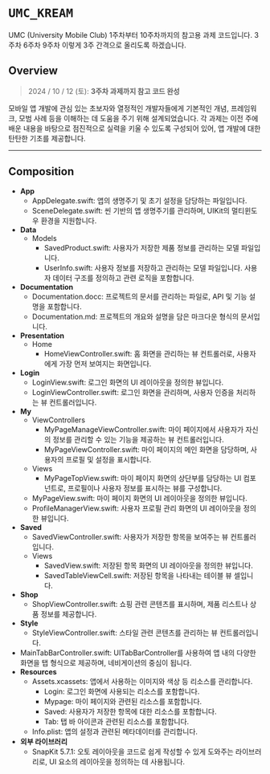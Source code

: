 # ``UMC_KREAM``

UMC (University Mobile Club) 1주차부터 10주차까지의 참고용 과제 코드입니다. 
3주차 6주차 9주차 이렇게 3주 간격으로 올리도록 하겠습니다.



## Overview
> 2024 / 10 / 12 (토): __3주차 과제까지 참고 코드 완성__

모바일 앱 개발에 관심 있는 초보자와 열정적인 개발자들에게 기본적인 개념, 프레임워크, 모범 사례 등을 이해하는 데 도움을 주기 위해 설계되었습니다. 각 과제는 이전 주에 배운 내용을 바탕으로 점진적으로 실력을 키울 수 있도록 구성되어 있어, 앱 개발에 대한 탄탄한 기초를 제공합니다.

---

## Composition

* __App__
    * AppDelegate.swift: 앱의 생명주기 및 초기 설정을 담당하는 파일입니다.
    * SceneDelegate.swift: 씬 기반의 앱 생명주기를 관리하며, UIKit의 멀티윈도우 환경을 지원합니다.
* __Data__
    * Models
        * SavedProduct.swift: 사용자가 저장한 제품 정보를 관리하는 모델 파일입니다.
        * UserInfo.swift: 사용자 정보를 저장하고 관리하는 모델 파일입니다. 사용자 데이터 구조를 정의하고 관련 로직을 포함합니다.
* __Documentation__
    * Documentation.docc: 프로젝트의 문서를 관리하는 파일로, API 및 기능 설명을 포함합니다.
    * Documentation.md: 프로젝트의 개요와 설명을 담은 마크다운 형식의 문서입니다.
* __Presentation__
    * Home
        * HomeViewController.swift: 홈 화면을 관리하는 뷰 컨트롤러로, 사용자에게 가장 먼저 보여지는 화면입니다.
* __Login__
    * LoginView.swift: 로그인 화면의 UI 레이아웃을 정의한 뷰입니다.
    * LoginViewController.swift: 로그인 화면을 관리하며, 사용자 인증을 처리하는 뷰 컨트롤러입니다.
* __My__
    * ViewControllers
        * MyPageManageViewController.swift: 마이 페이지에서 사용자가 자신의 정보를 관리할 수 있는 기능을 제공하는 뷰 컨트롤러입니다.
        * MyPageViewController.swift: 마이 페이지의 메인 화면을 담당하며, 사용자의 프로필 및 설정을 표시합니다.
    * Views
        * MyPageTopView.swift: 마이 페이지 화면의 상단부를 담당하는 UI 컴포넌트로, 프로필이나 사용자 정보를 표시하는 뷰를 구성합니다.
    * MyPageView.swift: 마이 페이지 화면의 UI 레이아웃을 정의한 뷰입니다.
    * ProfileManagerView.swift: 사용자 프로필 관리 화면의 UI 레이아웃을 정의한 뷰입니다.
* __Saved__
    * SavedViewController.swift: 사용자가 저장한 항목을 보여주는 뷰 컨트롤러입니다.
    * Views
        * SavedView.swift: 저장된 항목 화면의 UI 레이아웃을 정의한 뷰입니다.
        * SavedTableViewCell.swift: 저장된 항목을 나타내는 테이블 뷰 셀입니다.
* __Shop__
    * ShopViewController.swift: 쇼핑 관련 콘텐츠를 표시하며, 제품 리스트나 상품 정보를 제공합니다.
* __Style__
    * StyleViewController.swift: 스타일 관련 콘텐츠를 관리하는 뷰 컨트롤러입니다.
* MainTabBarController.swift: UITabBarController를 사용하여 앱 내의 다양한 화면을 탭 형식으로 제공하며, 네비게이션의 중심이 됩니다.
* __Resources__
    * Assets.xcassets: 앱에서 사용하는 이미지와 색상 등 리소스를 관리합니다.
        * Login: 로그인 화면에 사용되는 리소스를 포함합니다.
        * Mypage: 마이 페이지와 관련된 리소스를 포함합니다.
        * Saved: 사용자가 저장한 항목에 대한 리소스를 포함합니다.
        * Tab: 탭 바 아이콘과 관련된 리소스를 포함합니다.
    * Info.plist: 앱의 설정과 관련된 메타데이터를 관리합니다.
* __외부 라이브러리__
    * SnapKit 5.7.1: 오토 레이아웃을 코드로 쉽게 작성할 수 있게 도와주는 라이브러리로, UI 요소의 레이아웃을 정의하는 데 사용됩니다.

